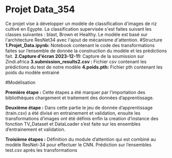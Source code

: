 # Projet Data_354

Ce projet vise à développer un modèle de classification d'images de riz cultivé en Egypte. La classification supervisée s'est faites suivant les classes suivantes : blast, Brown et Healthy. Le modèle est basé sur l'architecture ResNet34 avec l'ajout de mécanisme d'attention.
#Structure 
**1.Projet_Data.ipynb:** Notebook contenant le code des transformations faites sur l’ensemble de donnée la construction du modèle et les prédictions fait.
**2.Capture d'écran 2023-12-11:** Capture de la soumission sur Zindi.africa 
**3.submission_results2.csv :** Fichier csv contenant les prédictions du test de notre modèle 
**4.poids.pth:** Fichier pth contenant les poids du modèle entrainé

#Modélisation

**Première étape :** Cette étapes a été marquer par l’importation des bibliothèques chargement et traitement des données d’apprentissage.

**Deuxième étape :** Dans cette partie le jeu de donnée d’apprentissage (train.csv)  a été divisé en entrainement et validation, ensuite les transformations d’images ont été définis enfin la creation d’instance des fonction TV_Dataset et DataLoader s’est faite sur les ensembles d’entrainement et validation.

**Troisième étapes :** Définition du module d’attention qui est combiné au modèle ResNet-34 pour effectuer le CNN. Prédiction sur l’ensembles test.csv après les transformations
